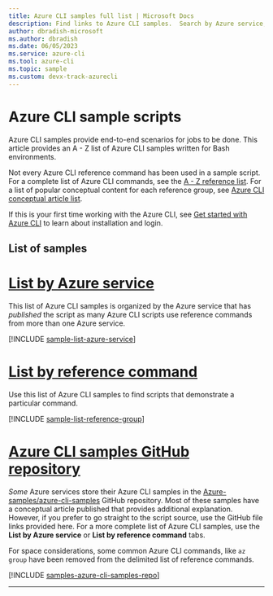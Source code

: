 ```yaml
---
title: Azure CLI samples full list | Microsoft Docs
description: Find links to Azure CLI samples.  Search by Azure service, command name, or GitHub file name.
author: dbradish-microsoft
ms.author: dbradish
ms.date: 06/05/2023
ms.service: azure-cli
ms.tool: azure-cli
ms.topic: sample 
ms.custom: devx-track-azurecli
---
```

<!-- This article is autogenerated. To change the "Sample name" column value, modify the H1 of the article.-->

# Azure CLI sample scripts

Azure CLI samples provide end-to-end scenarios for jobs to be done. This article provides an A - Z list of Azure CLI samples written for Bash environments.

Not every Azure CLI reference command has been used in a sample script. For a complete list of Azure CLI commands, see the [A - Z reference list](/cli/azure/reference-index).  For a list of popular conceptual content for each reference group, see [Azure CLI conceptual article list](./reference-docs-index.md).

If this is your first time working with the Azure CLI, see [Get started with Azure CLI](get-started-with-azure-cli.md) to learn about installation and login.

## List of samples

# [List by Azure service](#tab/service)

This list of Azure CLI samples is organized by the Azure service that has _published_ the script as many Azure CLI scripts use reference commands from more than one Azure service.

[!INCLUDE [sample-list-azure-service](includes/samples-azure-service.md)]

# [List by reference command](#tab/command)

Use this list of Azure CLI samples to find scripts that demonstrate a particular command.

[!INCLUDE [sample-list-reference-group](includes/samples-reference-group.md)]

# [Azure CLI samples GitHub repository](#tab/github)

_Some_ Azure services store their Azure CLI samples in the [Azure-samples/azure-cli-samples](https://github.com/Azure-Samples/azure-cli-samples) GitHub repository.  Most of these samples have a conceptual article published that provides additional explanation.  However, if you prefer to go straight to the script source, use the GitHub file links provided here.  For a more complete list of Azure CLI samples, use the **List by Azure service** or **List by reference command** tabs.

For space considerations, some common Azure CLI commands, like `az group` have been removed from the delimited list of reference commands.

[!INCLUDE [samples-azure-cli-samples-repo](includes/samples-azure-cli-samples-repo.md)]

---
